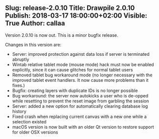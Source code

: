 Slug: release-2.0.10
Title: Drawpile 2.0.10
Publish: 2018-03-17 18:00:00+02:00
Visible: True
Author: callaa
---
Version 2.0.10 is now out. This is a minor bugfix release.

Changes in this version are:

 * Server: improved protection against data loss if server is terminated abruptly
 * Wintab relative tablet mode (mouse mode) hack must now be enabled explicitly, since it can cause glitches for normal tablet users
 * Removed tablet bug workaround mode (no longer necessary with the improved tablet event handlers. It now cause more problems than it fixes.)
 * Bugfix: creating layers with duplicate IDs is no longer possible
 * Bug workaround: the server now autokicks a user who is de-opped while resetting to prevent the reset image from garbling the session
 * Server: added a new option for automatically clearing database log history
 * Fixed crash when replacing current canvas with a new one while a selection existed
 * macOS version is now built with an older Qt version to restore support for older OSX versions

